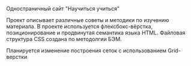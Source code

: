 Одностраничный сайт "Научиться учиться"

Проект описывает различные советы и методики по изучению материала. В проекте используется флексбокс-вёрстка, позиционирование и продвинутая семантика языка HTML. Файловая структура CSS создана по методолгии БЭМ.

Планируется изменение построения сеток с использованием Grid-верстки
